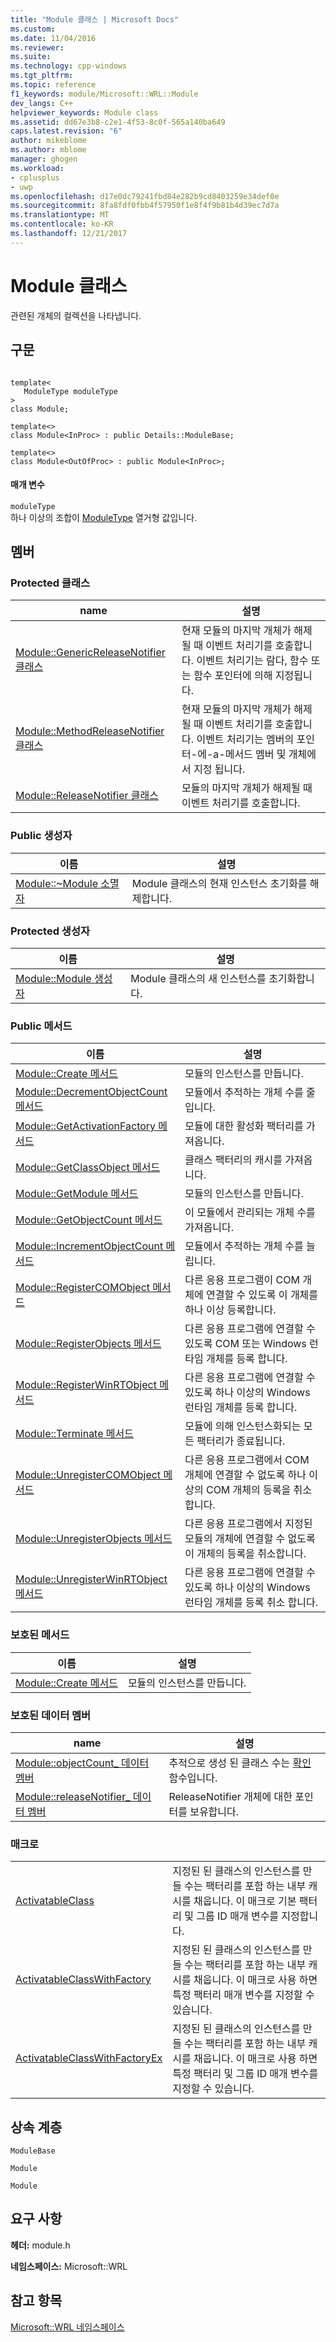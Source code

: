 ```yaml
---
title: "Module 클래스 | Microsoft Docs"
ms.custom: 
ms.date: 11/04/2016
ms.reviewer: 
ms.suite: 
ms.technology: cpp-windows
ms.tgt_pltfrm: 
ms.topic: reference
f1_keywords: module/Microsoft::WRL::Module
dev_langs: C++
helpviewer_keywords: Module class
ms.assetid: dd67e3b8-c2e1-4f53-8c0f-565a140ba649
caps.latest.revision: "6"
author: mikeblome
ms.author: mblome
manager: ghogen
ms.workload:
- cplusplus
- uwp
ms.openlocfilehash: d17e0dc79241fbd84e282b9cd8403259e34def0e
ms.sourcegitcommit: 8fa8fdf0fbb4f57950f1e8f4f9b81b4d39ec7d7a
ms.translationtype: MT
ms.contentlocale: ko-KR
ms.lasthandoff: 12/21/2017
---
```

# <a name="module-class"></a>Module 클래스
관련된 개체의 컬렉션을 나타냅니다.  
  
## <a name="syntax"></a>구문  
  
```  
  
template<  
   ModuleType moduleType  
>  
class Module;  
  
template<>  
class Module<InProc> : public Details::ModuleBase;  
  
template<>  
class Module<OutOfProc> : public Module<InProc>;  
```  
  
#### <a name="parameters"></a>매개 변수  
 `moduleType`  
 하나 이상의 조합이 [ModuleType](../windows/moduletype-enumeration.md) 열거형 값입니다.  
  
## <a name="members"></a>멤버  
  
### <a name="protected-classes"></a>Protected 클래스  
  
|name|설명|  
|----------|-----------------|  
|[Module::GenericReleaseNotifier 클래스](../windows/module-genericreleasenotifier-class.md)|현재 모듈의 마지막 개체가 해제될 때 이벤트 처리기를 호출합니다. 이벤트 처리기는 람다, 함수 또는 함수 포인터에 의해 지정됩니다.|  
|[Module::MethodReleaseNotifier 클래스](../windows/module-methodreleasenotifier-class.md)|현재 모듈의 마지막 개체가 해제될 때 이벤트 처리기를 호출합니다. 이벤트 처리기는 멤버의 포인터-에-a-메서드 멤버 및 개체에서 지정 됩니다.|  
|[Module::ReleaseNotifier 클래스](../windows/module-releasenotifier-class.md)|모듈의 마지막 개체가 해제될 때 이벤트 처리기를 호출합니다.|  
  
### <a name="public-constructors"></a>Public 생성자  
  
|이름|설명|  
|----------|-----------------|  
|[Module::~Module 소멸자](../windows/module-tilde-module-destructor.md)|Module 클래스의 현재 인스턴스 초기화를 해제합니다.|  
  
### <a name="protected-constructors"></a>Protected 생성자  
  
|이름|설명|  
|----------|-----------------|  
|[Module::Module 생성자](../windows/module-module-constructor.md)|Module 클래스의 새 인스턴스를 초기화합니다.|  
  
### <a name="public-methods"></a>Public 메서드  
  
|이름|설명|  
|----------|-----------------|  
|[Module::Create 메서드](../windows/module-create-method.md)|모듈의 인스턴스를 만듭니다.|  
|[Module::DecrementObjectCount 메서드](../windows/module-decrementobjectcount-method.md)|모듈에서 추적하는 개체 수를 줄입니다.|  
|[Module::GetActivationFactory 메서드](../windows/module-getactivationfactory-method.md)|모듈에 대한 활성화 팩터리를 가져옵니다.|  
|[Module::GetClassObject 메서드](../windows/module-getclassobject-method.md)|클래스 팩터리의 캐시를 가져옵니다.|  
|[Module::GetModule 메서드](../windows/module-getmodule-method.md)|모듈의 인스턴스를 만듭니다.|  
|[Module::GetObjectCount 메서드](../windows/module-getobjectcount-method.md)|이 모듈에서 관리되는 개체 수를 가져옵니다.|  
|[Module::IncrementObjectCount 메서드](../windows/module-incrementobjectcount-method.md)|모듈에서 추적하는 개체 수를 늘립니다.|  
|[Module::RegisterCOMObject 메서드](../windows/module-registercomobject-method.md)|다른 응용 프로그램이 COM 개체에 연결할 수 있도록 이 개체를 하나 이상 등록합니다.|  
|[Module::RegisterObjects 메서드](../windows/module-registerobjects-method.md)|다른 응용 프로그램에 연결할 수 있도록 COM 또는 Windows 런타임 개체를 등록 합니다.|  
|[Module::RegisterWinRTObject 메서드](../windows/module-registerwinrtobject-method.md)|다른 응용 프로그램에 연결할 수 있도록 하나 이상의 Windows 런타임 개체를 등록 합니다.|  
|[Module::Terminate 메서드](../windows/module-terminate-method.md)|모듈에 의해 인스턴스화되는 모든 팩터리가 종료됩니다.|  
|[Module::UnregisterCOMObject 메서드](../windows/module-unregistercomobject-method.md)|다른 응용 프로그램에서 COM 개체에 연결할 수 없도록 하나 이상의 COM 개체의 등록을 취소합니다.|  
|[Module::UnregisterObjects 메서드](../windows/module-unregisterobjects-method.md)|다른 응용 프로그램에서 지정된 모듈의 개체에 연결할 수 없도록 이 개체의 등록을 취소합니다.|  
|[Module::UnregisterWinRTObject 메서드](../windows/module-unregisterwinrtobject-method.md)|다른 응용 프로그램에 연결할 수 있도록 하나 이상의 Windows 런타임 개체를 등록 취소 합니다.|  
  
### <a name="protected-methods"></a>보호된 메서드  
  
|이름|설명|  
|----------|-----------------|  
|[Module::Create 메서드](../windows/module-create-method.md)|모듈의 인스턴스를 만듭니다.|  
  
### <a name="protected-data-members"></a>보호된 데이터 멤버  
  
|name|설명|  
|----------|-----------------|  
|[Module::objectCount_ 데이터 멤버](../windows/module-objectcount-data-member.md)|추적으로 생성 된 클래스 수는 [확인](../windows/make-function.md) 함수입니다.|  
|[Module::releaseNotifier_ 데이터 멤버](../windows/module-releasenotifier-data-member.md)|ReleaseNotifier 개체에 대한 포인터를 보유합니다.|  
  
### <a name="macros"></a>매크로  
  
|||  
|-|-|  
|[ActivatableClass](../windows/activatableclass-macros.md)|지정된 된 클래스의 인스턴스를 만들 수는 팩터리를 포함 하는 내부 캐시를 채웁니다. 이 매크로 기본 팩터리 및 그룹 ID 매개 변수를 지정합니다.|  
|[ActivatableClassWithFactory](../windows/activatableclass-macros.md)|지정된 된 클래스의 인스턴스를 만들 수는 팩터리를 포함 하는 내부 캐시를 채웁니다. 이 매크로 사용 하면 특정 팩터리 매개 변수를 지정할 수 있습니다.|  
|[ActivatableClassWithFactoryEx](../windows/activatableclass-macros.md)|지정된 된 클래스의 인스턴스를 만들 수는 팩터리를 포함 하는 내부 캐시를 채웁니다. 이 매크로 사용 하면 특정 팩터리 및 그룹 ID 매개 변수를 지정할 수 있습니다.|  
  
## <a name="inheritance-hierarchy"></a>상속 계층  
 `ModuleBase`  
  
 `Module`  
  
 `Module`  
  
## <a name="requirements"></a>요구 사항  
 **헤더:** module.h  
  
 **네임스페이스:** Microsoft::WRL  
  
## <a name="see-also"></a>참고 항목  
 [Microsoft::WRL 네임스페이스](../windows/microsoft-wrl-namespace.md)